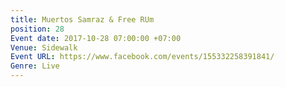 ```yaml
---
title: Muertos Samraz & Free RUm
position: 28
Event date: 2017-10-28 07:00:00 +07:00
Venue: Sidewalk
Event URL: https://www.facebook.com/events/155332258391841/
Genre: Live
---
```


